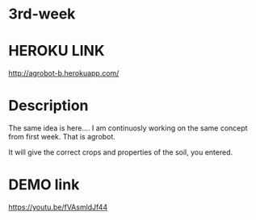 # 3rd-week

# HEROKU LINK
http://agrobot-b.herokuapp.com/

# Description
The same idea is here.... I am continuosly working on the same concept from first week. That is agrobot.

It will give the correct crops and properties of the soil, you entered.

# DEMO link

https://youtu.be/fVAsmldJf44
